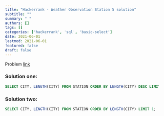 ```yaml
---
title: "Hackerrank - Weather Observation Station 5 solution"
subtitle: ""
summary: " "
authors: []
tags: []
categories: ['hackerrank', 'sql', 'basic-select']
date: 2021-06-01
lastmod: 2021-06-01
featured: false
draft: false
---
```

Problem [link](https://www.hackerrank.com/challenges/weather-observation-station-5)

### Solution one:

```sql
SELECT CITY, LENGTH(CITY) FROM STATION ORDER BY LENGTH(CITY) DESC LIMIT 1;
```

### Solution two:

```sql
SELECT CITY, LENGTH(CITY) FROM STATION ORDER BY LENGTH(CITY) LIMIT 1;
```
